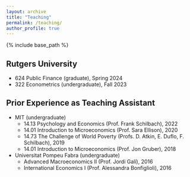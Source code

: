 ```yaml
---
layout: archive
title: "Teaching"
permalink: /teaching/
author_profile: true
---
```


{% include base_path %}

Rutgers University 
---------------	
* 624 Public Finance (graduate), Spring 2024
* 322 Econometrics (undergraduate), Fall 2023
 
Prior Experience as Teaching Assistant
---------------	
* MIT (undergraduate)
  * 14.13 Psychology and Economics (Prof. Frank Schilbach), 2022
  * 14.01 Introduction to Microeconomics (Prof. Sara Ellison), 2020
  * 14.73 The Challenge of World Poverty (Profs. D. Atkin, E. Duflo, F. Schilbach), 2019
  * 14.01 Introduction to Microeconomics (Prof. Jon Gruber), 2018
* Universitat Pompeu Fabra (undergraduate)
  * Advanced Macroeconomics II (Prof. Jordi Galí), 2016
  * International Economics I (Prof. Alessandra Bonfiglioli), 2016
